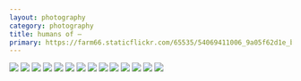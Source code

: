 ```yaml
---
layout: photography
category: photography
title: humans of —
primary: https://farm66.staticflickr.com/65535/54069411006_9a05f62d1e_b.jpg
---
```


<div class="gallery">
  <div class="row">
    <div class="column">
      <img src="https://farm66.staticflickr.com/65535/54069411006_9a05f62d1e_b.jpg">
      <img src="https://farm66.staticflickr.com/65535/54140232968_999a0d3299_b.jpg">
      <img src="https://farm66.staticflickr.com/65535/54186828899_d58405cb95_b.jpg">
      <img src="https://farm66.staticflickr.com/65535/54186546016_ac30909ef3_b.jpg">
      <img src="https://farm66.staticflickr.com/65535/54185659882_46b6461b48_b.jpg">
      <img src="https://farm66.staticflickr.com/65535/54140232688_711c3ca215_b.jpg">
      <img src="https://farm66.staticflickr.com/65535/54140233193_6af1264b46_b.jpg">
      <img src="https://farm66.staticflickr.com/65535/54186986405_d12ee90527_b.jpg">
      <img src="https://farm66.staticflickr.com/65535/54186813993_988421e6da_b.jpg">
      <img src="https://farm66.staticflickr.com/65535/54186813928_09c1dc114a_b.jpg">
      <img src="https://farm66.staticflickr.com/65535/54186813983_e662885ef6_b.jpg">
      <img src="https://farm66.staticflickr.com/65535/54186986460_f234d73336_b.jpg">
      <img src="https://farm66.staticflickr.com/65535/54186828884_f64b37edf9_b.jpg">
      <img src="https://farm66.staticflickr.com/65535/54186832489_b3e47567de_b.jpg">
    </div>
  </div>
</div>
